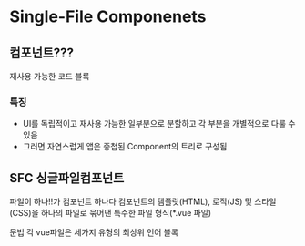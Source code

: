 # Single-File Componenets
## 컴포넌트???
재사용 가능한 코드 블록

### 특징
- UI를 독립적이고 재사용 가능한 일부분으로 분할하고 각 부분을 개별적으로 다룰 수 있음
- 그러면 자연스럽게 앱은 중첩된 Component의 트리로 구성됨

## SFC 싱글파일컴포넌트
파일이 하나!!가 컴포넌트 하나다
컴포넌트의 템플릿(HTML), 로직(JS) 및 스타일(CSS)을 하나의 파일로 묶어낸 특수한 파일 형식(*.vue 파일)

문법
각 vue파일은 세가지 유형의 최상위 언어 블록 <template>, <script>, <style>으로 구성됨
순서는 상관없는데 대부분 이 순서로 되어 있음

# SFC build tools
NPM
node.js의 기본 패키지 관리자

node_modules 공유하지 않습니다

## Vite 프로젝트 구조
Vue: 우리가 개발을 할 수 있도록 세팅하는데 도움을 주는 도구

public 디렉토리
- 주로 다음 정적 파일을 위치시킴
  - 소스코드에서

src 디렉토리 (사실상 메인)
- 프로젝트의 주요 소스 코드를 포함하는 곳
- 컴포넌트, 스타일, 라우팅 등 프로젝트의 핵심

src/assets
- 프로젝트 내에서 사용되는 자원(이미지, 폰트, 스타일 시트 등)을 관리
- 컴포넌트 자체에서 참조하는 내부 파일을 저장하는데 사용
- 컴포넌트가 아닌 곳에서는 public 디렉토리에 위치한 파일을 사용

src/components
- Vue 컴포넌트들을 작성하는 곳

src/App.vue
- Vue앱의 최상위 Root 컴포넌트
- 다른 하위 컴포넌트들을 포함

src/main.js
- Vue인스턴스를 생성하고, 애플리케이션을 초기화하는 역할

index.html

package.json의 의ㅣㅁ
프로젝트의 종속성 목록과 목록 도구 등 여러 구성 옵션이 작성되어 있음

- name: 프로젝트의 이름 
- 버전: 프로젝ㅌ의ㅡ이 비전
- "1,2,3" - '[Major].[Minor].[Patch]'
- [Major]: 기존 버전과 호환되지 않는 새로운 기능이 추가될 때 버전 업
- [Minor]: 기존 버전과 호환되는 새로운 기능이 추가될 때 버전 업
- [Patch]: 기존 버전과 호환되는 버그 수정 및 기능 개선 시 버전 업
- 공식문서: release note에 각 버전 마다의 변경사항이 작성되어 있다.
- 'private': true로 설정하면 npm 레지스트리에 해당 프로젝트를 배포할 수 없음
- 'scripts': 프로젝트에서 실행할 수 있는 실행 스크립트들을 정의하는 부분
- vue에서는 3가지 스크립트를 지원
- 'dev' : 개발서버 실행
- 'build' : 배포할 수 있는 형태로 만들어 줌
- 'preview': 배포했을 때 미리보기
- 'dependencies': 배포환경에서 필요한 패키지를 정의
  - 버전 표기법
    - '틸드(~)': 작성된 ㅂ전보다 높거나 같고, 다음 마이너 버전보다 낮은 버전 내에서 자동으로 업데이트
    - 캐럿(^): 작성된 버전보다 높거나 같고, 다음 메이저 버전보다 낮은 버전 내에서 자동으로 업데이트
  - devDependencies: 개발 환경에서 필요한 패키지를 정의 
  
package-lock.json
npm install 실행 시 자동으로 생성되는 파일
현재 프로젝트에서 사용중인 패키지들과 버전 정보를 모두 포함
패키지 간 의존성 관리를 자동으로 처리해줌
pip의 requirements.txt 역할
다른 환경에서 동일한 환경을 구성하기 위해서 
공유시 두 파일을 다 주어야 한다.
공유받은 파일들의 'name', 'version'은 상황에 맞게 수정

npm install 동작 과정
1. package.json 파일 검사
   - 설치 필요한 패키지 목록 확인
2. package-lock.json 파일 검사
   - 의존성 패키지 목록 확인 후 설치

resolved: 해당 패키지의 다운로드 경로
integrity: 다운로드 받은 패키지의 무결성을 체크하는 해시값
bin: 전역적으로 실행가능한 설치 경로
engines: 해당 패키지를 사용하기 위해 필요한 Node.js, npm 버전


## 모듈과 번들러
Module 프로그램을 구성
개발하는 애플리케이션의 크기가 커지고 복잡해지면서 파일하나에 모든 기능을 담기가 어려워 짐

번들러: 복잡하고 깊은 모듈의 의존성을 해결하기 위한 도구
여러 모듈과 파일을 하나(혹은 여러개)의 번들로 묶어 최적화 하여
역할
- 의존성 관리, 코드 최적화

# Vue Component
컴포넌트 사용 2단계 
컴포넌트 생성, 그 후 등록 

1. 컴퓨넌트 파ㅣ아\ㅓㄹㅇ
# 추가주제


virtual DOM
npm ?

- pip랑 동일한 역할(자바스크립트 패키지 관리자)
- 우리 여태까지 썼던 설치 가능 외부 패키지?
  - lodash, axios -> CDN으로 가져왔었음
  - 전역적으로 설치된 패키지를 관리
  - 현재 프로젝트만 패키지 관리를 따로하고 싶다? : nvm (venv랑 비슷)

npm 명령어들
- 'npm init': Node.js 패키지 관리하겠다고 초기화하는 도구
  - package.json 파일이 생성됨
- 'npm install': 패키지를 설치하는 도구
  - package.json, package-lock.json 파일을 확인하여 필요한 패키지를 설치
- 'npm install <패키지명>' : 현재 프로젝트에 특정 패키지 추가
- 'npm install -g <패키지명>' : 전역에 특정 패키지 추가
- 'npm root': 현재 프로젝트가 참조하고 있는 패키지 목록(node_modules) 확인
- 'npm audit': 보안 및 의존성 취약점을 해결하기 위해 도와주는 도구
  - 보안 취약점 ?
    - 다른 개발자가 악성코드를 넣어놓으면 그대로 노출됨
    - 최소한의 보안 취약점을 검사해주기 위해 npm 에서 제공하는 명령어
  - 의존성 문제
    - 현 프로젝트에 구성된 종속성에 대한 설명과 취약성에 대한 보고
    - 취약한 종속성에 대해 호환 가능한 업데이트를 자동으로 정리
    - [주의사항] audit 명령어는 최소한의 해결법: 반드시 개발자가 추가로 확인해주어야 한다

보안이 취약하다는 걸 어떻게 알까?


package.json ?